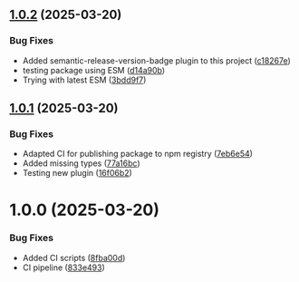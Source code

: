 ## [1.0.2](https://github.com/lcaparros/semantic-release-version-badge/compare/v1.0.1...v1.0.2) (2025-03-20)


### Bug Fixes

* Added semantic-release-version-badge plugin to this project ([c18267e](https://github.com/lcaparros/semantic-release-version-badge/commit/c18267ea2e0a1a2d5df5a89fd64465ae943d78e6))
* testing package using ESM ([d14a90b](https://github.com/lcaparros/semantic-release-version-badge/commit/d14a90b62bd393a0ce609bd14ad75f095468f17d))
* Trying with latest ESM ([3bdd9f7](https://github.com/lcaparros/semantic-release-version-badge/commit/3bdd9f744038013c38e9857342cd952935972059))

## [1.0.1](https://github.com/lcaparros/semantic-release-version-badge/compare/v1.0.0...v1.0.1) (2025-03-20)


### Bug Fixes

* Adapted CI for publishing package to npm registry ([7eb6e54](https://github.com/lcaparros/semantic-release-version-badge/commit/7eb6e54616e633b1f000034c4de3dc0d2511a0e1))
* Added missing types ([77a16bc](https://github.com/lcaparros/semantic-release-version-badge/commit/77a16bcfded4d66bc524a54b55ef2610f1561686))
* Testing new plugin ([16f06b2](https://github.com/lcaparros/semantic-release-version-badge/commit/16f06b2c7b30e2f31845f172c56ab24f400a8ebf))

# 1.0.0 (2025-03-20)


### Bug Fixes

* Added CI scripts ([8fba00d](https://github.com/lcaparros/semantic-release-version-badge/commit/8fba00d4324d81d6a05b5c6998eb15ddb3afb75c))
* CI pipeline ([833e493](https://github.com/lcaparros/semantic-release-version-badge/commit/833e4930964b85570cd67bd6527c451963d7905e))
